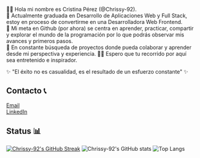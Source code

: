 👋🏻 Hola mi nombre es Cristina Pérez (@Chrissy-92). <br>
🌱 Actualmente graduada en Desarrollo de Aplicaciones Web y Full Stack, estoy en proceso de convertirme en una Desarrolladora Web Frontend. <br>
🎯 Mi meta en Github (por ahora) se centra en aprender, practicar, compartir y explorar el mundo de la programación por lo que podrás observar mis avances y primeros pasos. <br>
👀 En constante búsqueda de proyectos donde pueda colaborar y aprender desde mi perspectiva y experiencia.
✍🏻 Espero que tu recorrido por aquí sea entretenido e inspirador. <br>

✨ "El éxito no es casualidad, es el resultado de un esfuerzo constante" ✨

## Contacto 📞
[Email](cristinaperezhuerta@gmail.com) <br>
[LinkedIn](https://www.linkedin.com/in/cristina-pérez-huerta)

## Status 📊
[![Chrissy-92's GitHub Streak](https://streak-stats.demolab.com/?user=Chrissy-92)](https://git.io/streak-stats)
![Chrissy-92's GitHub stats](https://github-readme-stats.vercel.app/api?username=Chrissy-92&show_icons=true&theme=onedark)
![Top Langs](https://github-readme-stats.vercel.app/api/top-langs/?username=Chrissy-92&layout=compact&theme=dark)
